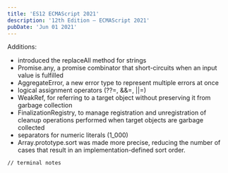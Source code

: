 ```yaml
---
title: 'ES12 ECMAScript 2021'
description: '12th Edition – ECMAScript 2021'
pubDate: 'Jun 01 2021'
---
```


Additions:
- introduced the replaceAll method for strings
- Promise.any, a promise combinator that short-circuits when an input value is fulfilled
- AggregateError, a new error type to represent multiple errors at once
- logical assignment operators (??=, &&=, ||=)
- WeakRef, for referring to a target object without preserving it from garbage collection
- FinalizationRegistry, to manage registration and unregistration of cleanup operations performed when target objects are garbage collected
- separators for numeric literals (1_000)
- Array.prototype.sort was made more precise, reducing the number of cases that result in an implementation-defined sort order.

```bash
// terminal notes
```
